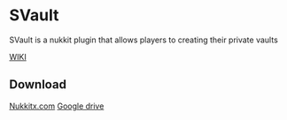 # SVault
SVault is a nukkit plugin that allows players to creating their private vaults

[WIKI](https://github.com/SergeyDertan/SVault/wiki)
## Download
[Nukkitx.com](https://nukkitx.com/resources/svault.243/)
[Google drive](https://drive.google.com/file/d/14di0TdNrjNzmjMnwG0wrSUJF-kqmE_vR/view?usp=sharing)
